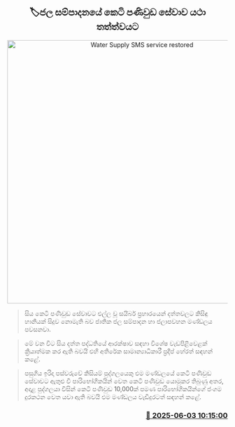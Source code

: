 <p align='center'><b><h2 align='center' title='Water Supply SMS service restored'>🏷ජල සම්පාදනයේ කෙටි පණිවුඩ සේවාව යථා තත්ත්වයට</h2></b></p>
<p align='center'><img src='https://helakuru.sgp1.cdn.digitaloceanspaces.com/esana/images/lib/water-board-n.jpg' width='600' alt='Water Supply SMS service restored'></p>

> සිය කෙටි පණිවුඩ සේවාවට එල්ල වූ සයිබර් ප්‍රහාරයෙන් දත්තවලට කිසිඳු හානියක් සිදුව නොමැති බව ජාතික ජල සම්පාදන හා ජලාපවහන මණ්ඩලය පවසනවා.

> මේ වන විට සිය දත්ත පද්ධතියේ ආරක්ෂාව සඳහා විශේෂ වැඩපිළිවෙළක් ක්‍රියාත්මක කර ඇති බවයි එහි අතිරේක සාමාන්‍යාධිකාරී ප්‍රදීප් හේරත් සඳහන් කළේ.

> පසුගිය ඉරිදා පස්වරුවේ කිසියම් පුද්ගලයෙකු එම මණ්ඩලයේ කෙටි පණිවුඩ සේවාවට ඇතුළු වී පාරිභෝගිකයින් වෙත කෙටි පණිවුඩ යොමුකර තිබුණු අතර, අදාළ පුද්ගලයා විසින් කෙටි පණිවුඩ 10,000ක් පමණ පාරිභෝගිකයින්ගේ ජංගම දුරකථන වෙත යවා ඇති බවයි එම මණ්ඩලය වැඩිදුරටත් සඳහන් කළේ.



<h3 align='right'><a href='https://www.helakuru.lk/esana/p/110644/'>📅 2025-06-03 10:15:00</a></h3>
